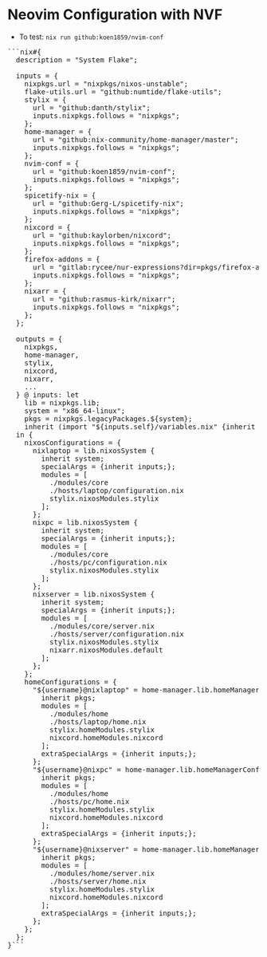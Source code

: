 # Neovim Configuration with NVF
- To test: `nix run github:koen1859/nvim-conf`
<pre>```nix#{
  description = "System Flake";

  inputs = {
    nixpkgs.url = "nixpkgs/nixos-unstable";
    flake-utils.url = "github:numtide/flake-utils";
    stylix = {
      url = "github:danth/stylix";
      inputs.nixpkgs.follows = "nixpkgs";
    };
    home-manager = {
      url = "github:nix-community/home-manager/master";
      inputs.nixpkgs.follows = "nixpkgs";
    };
    nvim-conf = {
      url = "github:koen1859/nvim-conf";
      inputs.nixpkgs.follows = "nixpkgs";
    };
    spicetify-nix = {
      url = "github:Gerg-L/spicetify-nix";
      inputs.nixpkgs.follows = "nixpkgs";
    };
    nixcord = {
      url = "github:kaylorben/nixcord";
      inputs.nixpkgs.follows = "nixpkgs";
    };
    firefox-addons = {
      url = "gitlab:rycee/nur-expressions?dir=pkgs/firefox-addons";
      inputs.nixpkgs.follows = "nixpkgs";
    };
    nixarr = {
      url = "github:rasmus-kirk/nixarr";
      inputs.nixpkgs.follows = "nixpkgs";
    };
  };

  outputs = {
    nixpkgs,
    home-manager,
    stylix,
    nixcord,
    nixarr,
    ...
  } @ inputs: let
    lib = nixpkgs.lib;
    system = "x86_64-linux";
    pkgs = nixpkgs.legacyPackages.${system};
    inherit (import "${inputs.self}/variables.nix" {inherit inputs pkgs;}) username;
  in {
    nixosConfigurations = {
      nixlaptop = lib.nixosSystem {
        inherit system;
        specialArgs = {inherit inputs;};
        modules = [
          ./modules/core
          ./hosts/laptop/configuration.nix
          stylix.nixosModules.stylix
        ];
      };
      nixpc = lib.nixosSystem {
        inherit system;
        specialArgs = {inherit inputs;};
        modules = [
          ./modules/core
          ./hosts/pc/configuration.nix
          stylix.nixosModules.stylix
        ];
      };
      nixserver = lib.nixosSystem {
        inherit system;
        specialArgs = {inherit inputs;};
        modules = [
          ./modules/core/server.nix
          ./hosts/server/configuration.nix
          stylix.nixosModules.stylix
          nixarr.nixosModules.default
        ];
      };
    };
    homeConfigurations = {
      "${username}@nixlaptop" = home-manager.lib.homeManagerConfiguration {
        inherit pkgs;
        modules = [
          ./modules/home
          ./hosts/laptop/home.nix
          stylix.homeModules.stylix
          nixcord.homeModules.nixcord
        ];
        extraSpecialArgs = {inherit inputs;};
      };
      "${username}@nixpc" = home-manager.lib.homeManagerConfiguration {
        inherit pkgs;
        modules = [
          ./modules/home
          ./hosts/pc/home.nix
          stylix.homeModules.stylix
          nixcord.homeModules.nixcord
        ];
        extraSpecialArgs = {inherit inputs;};
      };
      "${username}@nixserver" = home-manager.lib.homeManagerConfiguration {
        inherit pkgs;
        modules = [
          ./modules/home/server.nix
          ./hosts/server/home.nix
          stylix.homeModules.stylix
          nixcord.homeModules.nixcord
        ];
        extraSpecialArgs = {inherit inputs;};
      };
    };
  };
}```</pre>

